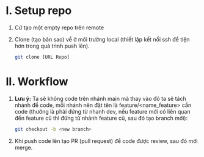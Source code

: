 # I. Setup repo
1. Cứ tạo một empty repo trên remote
2. Clone (tạo bản sao) về ở môi trường local (thiết lập kết nối ssh để tiện hơn trong quá trình push lên).

    ```sh
    git clone [URL Repo]
    ```

# II. Workflow
1. **Lưu ý:** 
Ta sẽ không code trên nhánh main mà thay vào đó ta sẽ tách nhánh để code, mỗi nhánh nên đặt tên là feature/<name_feature> cần code (thường là phải đứng từ nhanh dev, nếu feature mới có liên quan đến feature cũ thì đứng từ nhánh feature cũ, sau đó tạo branch mới):

    ```sh
    git checkout -b <new branch>
    ```
2. Khi push code lên tạo PR (pull request) để code được review, sau đó mới merge.